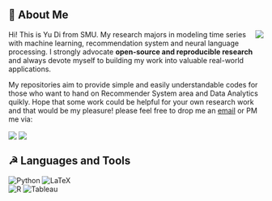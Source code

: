 ## 🔭 About Me

<img align='right' src="https://github-readme-stats.vercel.app/api?username=AmazingDD&show_icons=true&theme=vue&hide_border=true">

Hi! This is Yu Di from SMU. My research majors in modeling time series with machine learning, recommendation system and neural language processing. I strongly advocate **open-source and reproducible research** and always devote myself to building my work into valuable real-world applications.

My repositories aim to provide simple and easily understandable codes for those who want to hand on Recommender System area and Data Analytics quikly.
Hope that some work could be helpful for your own research work and that would be my pleasure! please feel free to drop me an [email](mailto:di.yu.2021@mitb.smu.edu.sg) or PM me via:

<a alt='LinkedIn' href='https://www.linkedin.com/in/yudimars/'><img align='center' src='https://img.shields.io/badge/LinkedIn-yudimars-blue?style=social&logo=linkedin'></a> <a alt='WeChat' href='https://github.com/PyPOTS/PyPOTS/blob/7e4c0f3acc047c62e46ef5b48d3e5b1d0f5ed236/docs/figs/Wechat_WDU.jpg'><img align='center' src='https://img.shields.io/badge/WeChat-yd1172392977-blue?style=social&logo=wechat'></a>


 ## ☭ Languages and Tools
 
![Python](https://img.shields.io/badge/python-3670A0?logo=python&logoColor=ffdd54) 
![LaTeX](https://img.shields.io/badge/latex-%23008080.svg?logo=latex&logoColor=white) 	
![R](https://img.shields.io/badge/R-%23E34F26.svg?logo=R&logoColor=white&color=00bfff) 
![Tableau](https://img.shields.io/badge/Tableau-%2311AB00.svg?logo=Tableau&logoColor=white) 
<!-- ![Tableau](https://img.shields.io/badge/Tableau-%2311AB00.svg?style=for-the-badge&logo=Tableau&logoColor=white)  -->

